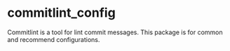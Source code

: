 # commitlint_config

Commitlint is a tool for lint commit messages.
This package is for common and recommend configurations.